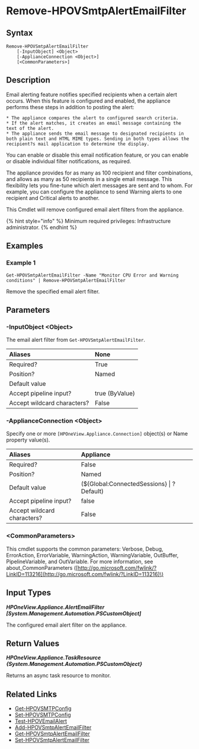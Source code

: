﻿---
description: Remove an existing SMTP email alert filter.
---

# Remove-HPOVSmtpAlertEmailFilter

## Syntax

```text
Remove-HPOVSmtpAlertEmailFilter
    [-InputObject] <Object>
    [-ApplianceConnection <Object>]
    [<CommonParameters>]
```

## Description

Email alerting feature notifies specified recipients when a certain alert occurs.  When this feature is configured and enabled, the appliance performs these steps in addition to posting the alert:

    * The appliance compares the alert to configured search criteria.
    * If the alert matches, it creates an email message containing the text of the alert.
    * The appliance sends the email message to designated recipients in both plain text and HTML MIME types. Sending in both types allows the recipient?s mail application to determine the display.

You can enable or disable this email notification feature, or you can enable or disable individual filter notifications, as required.

The appliance provides for as many as 100 recipient and filter combinations, and allows as many as 50 recipients in a single email message. This flexibility lets you fine-tune which alert messages are sent and to whom. For example, you can configure the appliance to send Warning alerts to one recipient and Critical alerts to another.

This Cmdlet will remove configured email alert filters from the appliance.

{% hint style="info" %}
Minimum required privileges: Infrastructure administrator.
{% endhint %}

## Examples

###  Example 1 

```text
Get-HPOVSmtpAlertEmailFilter -Name "Monitor CPU Error and Warning conditions" | Remove-HPOVSmtpAlertEmailFilter
```

Remove the specified email alert filter.

## Parameters

### -InputObject &lt;Object&gt;

The email alert filter from `Get-HPOVSmtpAlertEmailFilter`.

| Aliases | None |
| :--- | :--- |
| Required? | True |
| Position? | Named |
| Default value |  |
| Accept pipeline input? | true (ByValue) |
| Accept wildcard characters? | False |

### -ApplianceConnection &lt;Object&gt;

Specify one or more `[HPOneView.Appliance.Connection]` object(s) or Name property value(s).

| Aliases | Appliance |
| :--- | :--- |
| Required? | False |
| Position? | Named |
| Default value | (${Global:ConnectedSessions} &vert; ? Default) |
| Accept pipeline input? | false |
| Accept wildcard characters? | False |

### &lt;CommonParameters&gt;

This cmdlet supports the common parameters: Verbose, Debug, ErrorAction, ErrorVariable, WarningAction, WarningVariable, OutBuffer, PipelineVariable, and OutVariable. For more information, see about\_CommonParameters \([http://go.microsoft.com/fwlink/?LinkID=113216](http://go.microsoft.com/fwlink/?LinkID=113216)\)

## Input Types

_**HPOneView.Appliance.AlertEmailFilter [System.Management.Automation.PSCustomObject]**_

The configured email alert filter on the appliance.


## Return Values

_**HPOneView.Appliance.TaskResource {System.Management.Automation.PSCustomObject}**_

Returns an async task resource to monitor.

## Related Links

* [Get-HPOVSMTPConfig](get-hpovsmtpconfig.md)
* [Set-HPOVSMTPConfig](set-hpovsmtpconfig.md)
* [Test-HPOVEmailAlert](test-hpovemailalert.md)
* [Add-HPOVSmtpAlertEmailFilter](add-hpovsmtpalertemailfilter.md)
* [Get-HPOVSmtpAlertEmailFilter](get-hpovsmtpalertemailfilter.md)
* [Set-HPOVSmtpAlertEmailFilter](set-hpovsmtpalertemailfilter.md)
